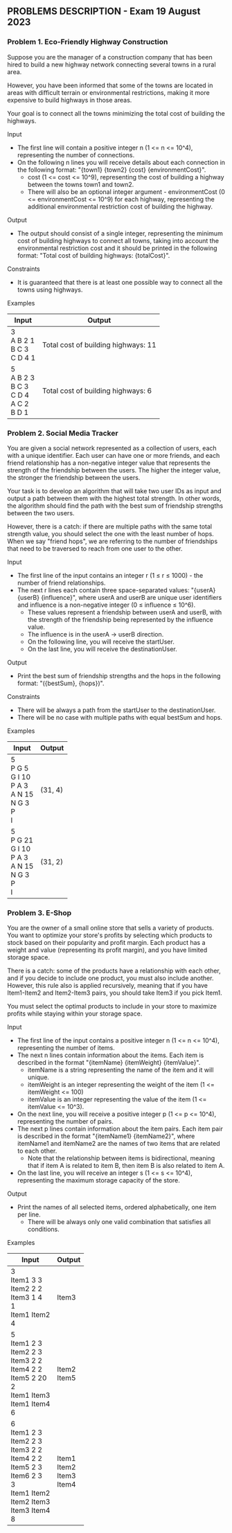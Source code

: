 ## PROBLEMS DESCRIPTION - Exam 19 August 2023


### Problem 1.	Eco-Friendly Highway Construction

Suppose you are the manager of a construction company that has been hired to build a new highway network connecting several towns in a rural area. 

However, you have been informed that some of the towns are located in areas with difficult terrain or environmental restrictions, making it more expensive to build highways in those areas.

Your goal is to connect all the towns minimizing the total cost of building the highways.

Input

  + The first line will contain a positive integer n (1 <= n <= 10^4), representing the number of connections.
  + On the following n lines you will receive details about each connection in the following format: "{town1} {town2} {cost} {environmentCost}".
    + cost (1 <= cost <= 10^9), representing the cost of building a highway between the towns town1 and town2. 
    +	There will also be an optional integer argument -  environmentCost (0 <= environmentCost <= 10^9) for each highway, representing the additional environmental restriction cost of building the highway.

Output

  +	The output should consist of a single integer, representing the minimum cost of building highways to connect all towns, taking into account the environmental restriction cost and it should be printed in the following format: "Total cost of building highways: {totalCost}".

Constraints

  +	It is guaranteed that there is at least one possible way to connect all the towns using highways.

Examples

| Input | Output |
| --- | --- |
| 3 <br> A B 2 1 <br> B C 3 <br> C D 4 1 | Total cost of building highways: 11 |
| 5 <br> A B 2 3 <br> B C 3 <br> C D 4 <br> A C 2 <br> B D 1 | Total cost of building highways: 6 |

### Problem 2. Social Media Tracker

You are given a social network represented as a collection of users, each with a unique identifier. Each user can have one or more friends, and each friend relationship has a non-negative integer value that represents the strength of the friendship between the users. The higher the integer value, the stronger the friendship between the users.

Your task is to develop an algorithm that will take two user IDs as input and output a path between them with the highest total strength. In other words, the algorithm should find the path with the best sum of friendship strengths between the two users.

However, there is a catch: if there are multiple paths with the same total strength value, you should select the one with the least number of hops. When we say "friend hops", we are referring to the number of friendships that need to be traversed to reach from one user to the other. 

Input

  +	The first line of the input contains an integer r (1 ≤ r ≤ 1000) - the number of friend relationships.
  +	The next r lines each contain three space-separated values: "{userA} {userB} {influence}", where userA and userB are unique user identifiers and influence is a non-negative integer (0 ≤ influence ≤ 10^6). 
    +	These values represent a friendship between userA and userB, with the strength of the friendship being represented by the influence value.
    +	The influence is in the userA -> userB direction. 
    +	On the following line, you will receive the startUser.
    +	On the last line, you will receive the destinationUser.

Output

  +	Print the best sum of friendship strengths and the hops in the following format: "({bestSum}, {hops})".

Constraints

  +	There will be always a path from the startUser to the destinationUser.
  +	There will be no case with multiple paths with equal bestSum and hops.

Examples

| Input | Output |
| --- | --- |
| 5 <br> P G 5 <br> G I 10 <br> P A 3 <br> A N 15 <br> N G 3 <br> P <br> I | (31, 4) |
| 5 <br> P G 21 <br> G I 10 <br> P A 3 <br> A N 15 <br> N G 3 <br> P <br> I | (31, 2) |

### Problem 3. E-Shop

You are the owner of a small online store that sells a variety of products. You want to optimize your store's profits by selecting which products to stock based on their popularity and profit margin. Each product has a weight and value (representing its profit margin), and you have limited storage space.

There is a catch: some of the products have a relationship with each other, and if you decide to include one product, you must also include another. However, this rule also is applied recursively, meaning that if you have Item1-Item2 and Item2-Item3 pairs, you should take Item3 if you pick Item1. 

You must select the optimal products to include in your store to maximize profits while staying within your storage space.

Input

  +	The first line of the input contains a positive integer n (1 <= n <= 10^4), representing the number of items.
  +	The next n lines contain information about the items. Each item is described in the format "{itemName} {itemWeight} {itemValue}".
    +	itemName is a string representing the name of the item and it will unique.
    +	itemWeight is an integer representing the weight of the item (1 <= itemWeight <= 100)
    +	itemValue is an integer representing the value of the item (1 <= itemValue <= 10^3).
  +	On the next line, you will receive a positive integer p (1 <= p <= 10^4), representing the number of pairs.
  +	The next p lines contain information about the item pairs. Each item pair is described in the format "{itemName1} {itemName2}", where itemName1 and itemName2 are the names of two items that are related to each other.
    +	Note that the relationship between items is bidirectional, meaning that if item A is related to item B, then item B is also related to item A.
  +	On the last line, you will receive an integer s (1 <= s <= 10^4), representing the maximum storage capacity of the store.

Output

  +	Print the names of all selected items, ordered alphabetically, one item per line.
    +	There will be always only one valid combination that satisfies all conditions.

Examples

| Input | Output |
| --- | --- |
| 3 <br> Item1 3 3 <br> Item2 2 2 <br> Item3 1 4 <br> 1 <br> Item1 Item2 <br> 4 | Item3 |
| 5 <br> Item1 2 3 <br> Item2 2 3 <br> Item3 2 2 <br> Item4 2 2 <br> Item5 2 20 <br> 2 <br> Item1 Item3 <br> Item1 Item4 <br> 6 | Item2 <br> Item5 |
| 6 <br> Item1 2 3 <br> Item2 2 3 <br> Item3 2 2 <br> Item4 2 2 <br> Item5 2 3 <br> Item6 2 3 <br> 3 <br> Item1 Item2 <br> Item2 Item3 <br> Item3 Item4 <br> 8 | Item1 <br> Item2 <br> Item3 <br> Item4 |